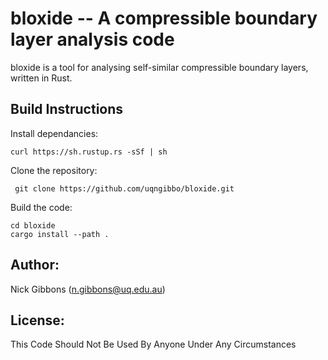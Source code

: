 # bloxide -- A compressible boundary layer analysis code

bloxide is a tool for analysing self-similar compressible boundary layers, written in Rust.

## Build Instructions
Install dependancies:

    curl https://sh.rustup.rs -sSf | sh

Clone the repository:

     git clone https://github.com/uqngibbo/bloxide.git

Build the code:

    cd bloxide
    cargo install --path .

## Author:
Nick Gibbons (n.gibbons@uq.edu.au)

## License:
This Code Should Not Be Used By Anyone Under Any Circumstances

